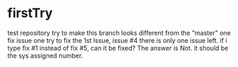 # firstTry
test repository
try to make this branch looks different from the "master" one
fix issue one
try to fix the 1st Issue, issue #4
there is only one issue left. if i type fix #1 instead of fix #5, can it be fixed?
The answer is Not. it should be the sys assigned number. 
